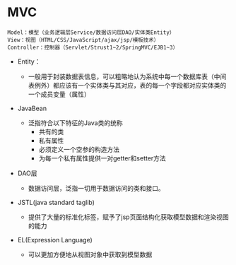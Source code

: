 # MVC
	Model：模型（业务逻辑层Service/数据访问层DAO/实体类Entity）
	View：视图（HTML/CSS/JavaScript/ajax/jsp/模板技术）
	Controller：控制器（Servlet/Strust1~2/SpringMVC/EJB1~3）

- Entity：
	- 一般用于封装数据表信息，可以粗略地认为系统中每一个数据库表（中间表例外）都应该有一个实体类与其对应，表的每一个字段都对应实体类的一个成员变量（属性）

- JavaBean
	- 泛指符合以下特征的Java类的统称
		- 共有的类
		- 私有属性
		- 必须定义一个空参的构造方法
		- 为每一个私有属性提供一对getter和setter方法

- DAO层
	- 数据访问层，泛指一切用于数据访问的类和接口。

- JSTL(java standard taglib)
	- 提供了大量的标准化标签，赋予了jsp页面结构化获取模型数据和渲染视图的能力

- EL(Expression Language)
	- 可以更加方便地从视图对象中获取到模型数据
